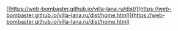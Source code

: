 [[https://web-bombaster.github.io/villa-lana.ru/dist/](https://web-bombaster.github.io/villa-lana.ru/dist/home.html)](https://web-bombaster.github.io/villa-lana.ru/dist/home.html)
